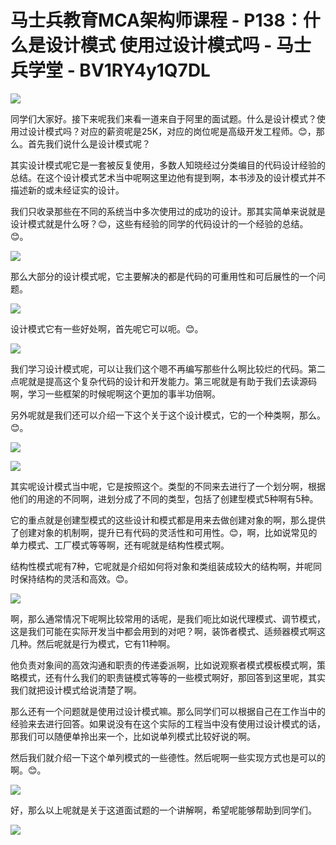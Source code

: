 # 马士兵教育MCA架构师课程 - P138：什么是设计模式 使用过设计模式吗 - 马士兵学堂 - BV1RY4y1Q7DL

![](img/9ee5a95d5319b037af2c49aba256548b_0.png)

同学们大家好。接下来呢我们来看一道来自于阿里的面试题。什么是设计模式？使用过设计模式吗？对应的薪资呢是25K，对应的岗位呢是高级开发工程师。😊，那么。首先我们说什么是设计模式呢？

其实设计模式呢它是一套被反复使用，多数人知晓经过分类编目的代码设计经验的总结。在这个设计模式艺术当中呢啊这里边他有提到啊，本书涉及的设计模式并不描述新的或未经证实的设计。

我们只收录那些在不同的系统当中多次使用过的成功的设计。那其实简单来说就是设计模式就是什么呀？😊，这些有经验的同学的代码设计的一个经验的总结。😊。



![](img/9ee5a95d5319b037af2c49aba256548b_2.png)

那么大部分的设计模式呢，它主要解决的都是代码的可重用性和可后展性的一个问题。

![](img/9ee5a95d5319b037af2c49aba256548b_4.png)

设计模式它有一些好处啊，首先呢它可以呃。😊。

![](img/9ee5a95d5319b037af2c49aba256548b_6.png)

我们学习设计模式呢，可以让我们这个嗯不再编写那些什么啊比较烂的代码。第二点呢就是提高这个复杂代码的设计和开发能力。第三呢就是有助于我们去读源码啊，学习一些框架的时候呢啊这个更加的事半功倍啊。

另外呢就是我们还可以介绍一下这个关于这个设计模式，它的一个种类啊，那么。😊。

![](img/9ee5a95d5319b037af2c49aba256548b_8.png)

![](img/9ee5a95d5319b037af2c49aba256548b_9.png)

其实呢设计模式当中呢，它是按照这个。类型的不同来去进行了一个划分啊，根据他们的用途的不同啊，进划分成了不同的类型，包括了创建型模式5种啊有5种。

它的重点就是创建型模式的这些设计和模式都是用来去做创建对象的啊，那么提供了创建对象的机制啊，提升已有代码的灵活性和可用性。😊，啊，比如说常见的单力模式、工厂模式等等啊，还有呢就是结构性模式啊。

结构性模式呢有7种，它呢就是介绍如何将对象和类组装成较大的结构啊，并呢同时保持结构的灵活和高效。😊。

![](img/9ee5a95d5319b037af2c49aba256548b_11.png)

啊，那么通常情况下呢啊比较常用的话呢，是我们呃比如说代理模式、调节模式，这是我们可能在实际开发当中都会用到的对吧？啊，装饰者模式、适频器模式啊这几种。然后呢就是行为模式，它有11种啊。

他负责对象间的高效沟通和职责的传递委派啊，比如说观察者模式模板模式啊，策略模式，还有什么我们的职责链模式等等的一些模式啊好，那回答到这里呢，其实我们就把设计模式给说清楚了啊。

那么还有一个问题就是使用过设计模式嘛。那么同学们可以根据自己在工作当中的经验来去进行回答。如果说没有在这个实际的工程当中没有使用过设计模式的话，那我们可以随便单拎出来一个，比如说单列模式比较好说的啊。

然后我们就介绍一下这个单列模式的一些德性。然后呢啊一些实现方式也是可以的啊。😊。

![](img/9ee5a95d5319b037af2c49aba256548b_13.png)

好，那么以上呢就是关于这道面试题的一个讲解啊，希望呢能够帮助到同学们。

![](img/9ee5a95d5319b037af2c49aba256548b_15.png)